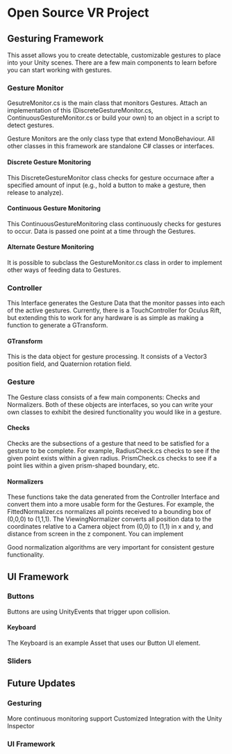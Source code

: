 # Open Source VR Project

## Gesturing Framework
This asset allows you to create detectable, customizable gestures to place into your Unity scenes. There are a few main components to learn before you can start working with gestures.

### Gesture Monitor
GesutreMonitor.cs is the main class that monitors Gestures. Attach an implementation of this (DiscreteGestureMonitor.cs, ContinuousGestureMonitor.cs or build your own) to an object in a script to detect gestures.

Gesture Monitors are the only class type that extend MonoBehaviour. All other classes in this framework are standalone C# classes or interfaces. 

#### Discrete Gesture Monitoring
This DiscreteGestureMonitor class checks for gesture occurnace after a specified amount of input (e.g., hold a button to make a gesture, then release to analyze).

#### Continuous Gesture Monitoring
This ContinuousGestureMonitoring class continuously checks for gestures to occur. Data is passed one point at a time through the Gestures. 

#### Alternate Gesture Monitoring
It is possible to subclass the GestureMonitor.cs class in order to implement other ways of feeding data to Gestures.

### Controller
This Interface generates the Gesture Data that the monitor passes into each of the active gestures. Currently, there is a TouchController for Oculus Rift, but extending this to work for any hardware is as simple as making a function to generate a GTransform.

#### GTransform
This is the data object for gesture processing. It consists of a Vector3 position field, and Quaternion rotation field. 

### Gesture
The Gesture class consists of a few main components: Checks and Normalizers. Both of these objects are interfaces, so you can write your own classes to exhibit the desired functionality you would like in a gesture.

#### Checks
Checks are the subsections of a gesture that need to be satisfied for a gesture to be complete. For example, RadiusCheck.cs checks to see if the given point exists within a given radius. PrismCheck.cs checks to see if a point lies within a given prism-shaped boundary, etc.

#### Normalizers
These functions take the data generated from the Controller Interface and convert them into a more usable form for the Gestures. For example, the FittedNormalizer.cs normalizes all points received to a bounding box of (0,0,0) to (1,1,1). The ViewingNormalizer converts all position data to the coordinates relative to a Camera object from (0,0) to (1,1) in x and y, and distance from screen in the z component. You can implement

Good normalization algorithms are very important for consistent gesture functionality. 

## UI Framework

### Buttons
Buttons are using UnityEvents that trigger upon collision.

#### Keyboard
The Keyboard is an example Asset that uses our Button UI element.

### Sliders


## Future Updates
### Gesturing
More continuous monitoring support
Customized Integration with the Unity Inspector
### UI Framework
